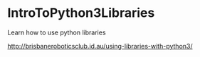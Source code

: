 # IntroToPython3Libraries
Learn how to use python libraries

http://brisbaneroboticsclub.id.au/using-libraries-with-python3/
